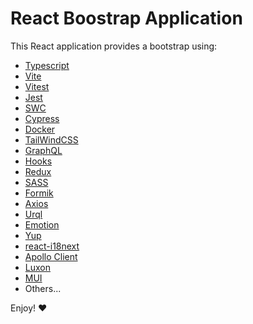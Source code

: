 # React Boostrap Application
This React application provides a bootstrap using:

* [Typescript](https://www.typescriptlang.org/)
* [Vite](https://vitejs.dev/)
* [Vitest](https://vitest.dev/)
* [Jest](https://jestjs.io/)
* [SWC](https://swc.rs/)
* [Cypress](https://www.cypress.io/)
* [Docker](https://www.docker.com/)
* [TailWindCSS](https://tailwindcss.com/)
* [GraphQL](https://graphql.org/)
* [Hooks](https://react.dev/reference/react)
* [Redux](https://react-redux.js.org/)
* [SASS](https://sass-lang.com/)
* [Formik](https://formik.org/)
* [Axios](https://axios-http.com/)
* [Urql](https://formidable.com/open-source/urql/)
* [Emotion](https://emotion.sh/docs/introduction)
* [Yup](https://github.com/jquense/yup)
* [react-i18next](https://react.i18next.com/)
* [Apollo Client](https://www.apollographql.com/docs/react/)
* [Luxon](https://moment.github.io/luxon/#/)
* [MUI](https://mui.com/)
* Others... 


Enjoy! :heart:


